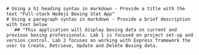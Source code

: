 
    # Using a h1 heading syntax in markdown - Provide a title with the text "Full-stack Nodejs Boxing Stat App"
    # Using a paragraph syntax in markdown - Provide a brief description with text below
       ## "This application will display boxing data on current and previous boxing professionals. Lab 1 is focused on project set-up and version control. Lab 2 focuses on working with Express framework the user to Create, Retrieve, Update and Delete Boxing data.
